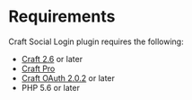 # Requirements

Craft Social Login plugin requires the following:

- [Craft 2.6](https://craftcms.com/) or later
- [Craft Pro](https://craftcms.com/pricing)
- [Craft OAuth 2.0.2](https://dukt.net/craft/oauth) or later
- PHP 5.6 or later